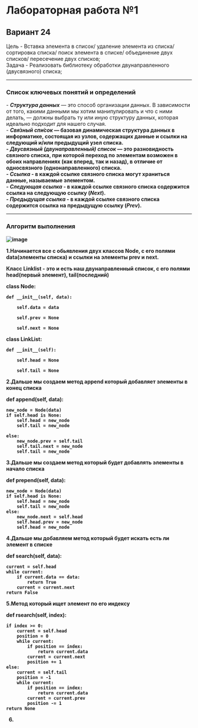 <h1>Лабораторная работа №1</h1>
<h2>Вариант 24</h2>
Цель - Вставка элемента в список/ удаление элемента из списка/ cортировка списка/ поиск элемента в списке/
объединение двух списков/ пересечение двух списков; <br/>
Задача - Реализовать библиотеку обработки двунаправленного (двусвязного) списка;<br/>
<hr/>
<h3>Список ключевых понятий и определений</h3>
- <b><em>Структура данных</em></b> — это способ организации данных. В зависимости от того, какими данными мы хотим манипулировать и что с ними делать,
— должны выбрать ту или иную структуру данных, которая идеально подходит для нашего случая.<br/>
- <b><em>Свя́зный спи́сок</em> — базовая динамическая структура данных в информатике, состоящая из узлов, содержащих данные и ссылки на следующий и/или предыдущий узел списка.<br/>
- <b><em>Двусвязный (двунаправленный) список</em></b> — это разновидность связного списка, при которой переход по элементам возможен в обоих направлениях (как вперед, так и назад), в отличие от односвязного (однонаправленного) списка.<br/>
- <b><em>Ссылка</em></b> - в каждой ссылке связного списка могут храниться данные, называемые элементом.<br/>
- <b><em>Следующая ссылка</em></b> - в каждой ссылке связного списка содержится ссылка на следующую ссылку (<i>Next</i>).<br/>
- <b><em>Предыдущая ссылка</em></b> - в каждой ссылке связного списка содержится ссылка на предыдущую ссылку (<i>Prev</i>).<br/>
<hr/>
<h3>Алгоритм выполнения</h3>
  
![image](https://github.com/iis-32170x/RPIIS/assets/144939284/8e308fcf-b1ac-4f08-8db7-9f989a6c72a3)

1.Начинается все с обьявления двух классов Node, с его полями data(элементы списка) и ссылки на элементы prev и next.
  
  Класс Linklist - это и есть наш двунаправленный список, с его полями head(первый элемент), tail(последний)
  
  class Node:
  
    def __init__(self, data):
    
        self.data = data
        
        self.prev = None
        
        self.next = None

class LinkList:

    def __init__(self):
    
        self.head = None
        
        self.tail = None

2.Дальше мы создаем метод append который добавляет элементы в конец списка


def append(self, data):

    new_node = Node(data)
    if self.head is None:
        self.head = new_node
        self.tail = new_node
        
    else:
        new_node.prev = self.tail
        self.tail.next = new_node
        self.tail = new_node

3.Дальше мы создаем метод который будет добавлять элементы в начало списка

def prepend(self, data):

    new_node = Node(data)
    if self.head is None:
        self.head = new_node
        self.tail = new_node
    else:
        new_node.next = self.head
        self.head.prev = new_node
        self.head = new_node

4.Дальше мы добавляем метод который будет искать есть ли элемент в списке

def search(self, data):

    current = self.head
    while current:
        if current.data == data:
            return True
        current = current.next
    return False

5.Метод который ищет элемент по его индексу

def rsearch(self, index):

    if index >= 0:
        current = self.head
        position = 0
        while current:
            if position == index:
                return current.data
            current = current.next
            position += 1
    else:
        current = self.tail
        position = -1
        while current:
            if position == index:
                return current.data
            current = current.prev
            position -= 1
    return None

6.
